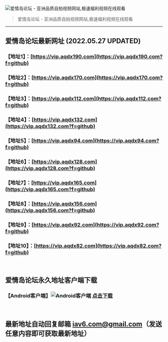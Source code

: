 ![爱情岛论坛 - 亚洲品质自拍视频网站,极速福利视频在线观看](http://ww1.sinaimg.cn/large/007drMcOgy1g5i6x3ua0xj30eg0393yo.jpg)
> 爱情岛论坛 - 亚洲品质自拍视频网站,极速福利视频在线观看

---

## 爱情岛论坛最新网址 (2022.05.27 UPDATED)
### 【地址1】：[https://vip.aqdx190.com](https://vip.aqdx190.com?f=github)
### 【地址2】：[https://vip.aqdx170.com](https://vip.aqdx170.com?f=github)
### 【地址3】：[https://vip.aqdx112.com](https://vip.aqdx112.com?f=github)
### 【地址4】：[https://vip.aqdx132.com](https://vip.aqdx132.com?f=github)
### 【地址5】：[https://vip.aqdx94.com](https://vip.aqdx94.com?f=github)
### 【地址6】：[https://vip.aqdx128.com](https://vip.aqdx128.com?f=github)
### 【地址7】：[https://vip.aqdx165.com](https://vip.aqdx165.com?f=github)
### 【地址8】：[https://vip.aqdx156.com](https://vip.aqdx156.com?f=github)
### 【地址9】：[https://vip.aqdx92.com](https://vip.aqdx92.com?f=github)
### 【地址10】：[https://vip.aqdx82.com](https://vip.aqdx82.com?f=github)
<br>

## 爱情岛论坛永久地址客户端下载
### 【Android客户端】![Android客户端](https://ww1.sinaimg.cn/large/007drMcOgy1fzljgv278jj300f00ia9t.jpg) [点击下载](https://app.aqdlt.app/v1/aqdlt_android_0828.apk)

<br>

## 最新地址自动回复邮箱 [iav6.com@gmail.com](mailto:iav6.com@gmail.com)（发送任意内容即可获取最新地址）
